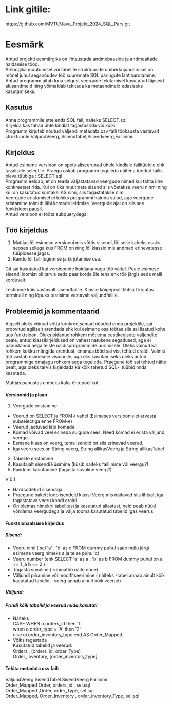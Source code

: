 # Link gitile:
https://github.com/MVTU/Java_Projekt_2024_SQL_Pars.git

# Eesmärk

Antud projekti eesmärgiks on lihtsustada andmebaaside ja andmeaitade haldamise tööd. \
Äriloogika muutumisel või tabelite struktuuride ümberkujundamisel on mõnel juhul aeganõudev töö suuremate SQL päringute lahtiharutamine. \
Antud programm aitab luua selgust veergude tekitamisel kasutatud täpseid  alusandmeid ning võimaldab tekitada ka metaandmeid edasiseks kasutamiseks.

## Kasutus

Anna programmile ette enda SQL fail, näiteks SELECT.sql \
Kirjelda kas tahad ühte kindlat tagastusrida või kõiki. \
Programm kirjutab nõutud väljendi metadata.csv faili töökausta vastavalt struktuurile VäljundVeerg, Sisendtabel,Sisendveerg,Failinimi

## Kirjeldus

Antud esimene versioon on spetsialiseerunud ühele kindlale failitüübile ehk tavalisele selectile. Praegu oskab programm tegeleda näitena toodud failis oleva tüübiga : SELECT.sql \
Programm eeldab, et on teada väljastatavad veergude nimed kui tahta ühe konkreetset rida. Kui on üks muutmata sisend siis võetakse veeru ninmi ning kui on kasutatud süntaksi AS nimi, siis tagastatakse nimi. \
Veergude eristamisel ei tohiks programmi häirida sulud, aga veergude eristamine toimub läbi komade leidmise. Veergude ajal on siis see funktsioon pausil. \
Antud versioon ei tööta subquerydega.

## Töö kirjeldus

1) Mattias lõi esimese versiooni mis võttis sisendi, lõi selle kaheks osaks seoses sellega kus FROM on ning lõi klassid mis andmed erinevatesse tüüpidesse jagas.
2) Rando lõi faili lugemise ja kirjutamise osa.

Git sai kasutatud kui versioonide hoidjana kogu töö vältel.
Peale esimese sisendi loomist oli tarvis seda paar korda üle teha ehk töö järgis seda malli korduvalt.

Testimine käis vastavalt sisendfailile. Klasse kõigepealt lihtsalt kirjutas terminali ning lõpuks testisime vastavalt väljundfailile.

## Probleemid ja kommentaarid

Algselt oleks võinud võtta konkreetsemad nõuded enda projektile, sai proovitud agiilselt arendada ehk kui esimene osa töötas siis sai lisatud kohe uus funktsioon.
Oleks pidanud rohkem mõtlema eestikeelsete väljendite peale, antud klassikirjeldused on vahest natukene segadused, aga ei panustanud aega teiste näidisprogrammide uurimisele.
Oleks võinud ka rohkem kokku mängida arendust, enamus tööd sai vist tehtud eraldi.
Valmis töö vastab esimesele visioonile, aga eks kasutamiseks oleks antud programmiga omajagu rohkem aega tegeleda. Praegune töö sai tehtud näite pealt, aga oleks tarvis kirjeldada ka kõik tahetud SQL-i tüübid mida kasutada.

Mattias panustas umbeks kaks õhtupoolikut.






#### Versioonid ja plaan

1) Veergude eristamine
  -  Veerud on SELECT ja FROM-i vahel (Esimeses versioonis ei arvesta subselectiga enne FROM-e)  
  -  Veerud jaotuvad läbi komade
  -  Komad võivad veel esineda sulgude sees. Need komad ei erista väljund veerge.
  -  Esmane klass on veerg, tema isendid on siis erinevad veerud.
  -  Iga veeru sees on String veerg, String allikasVeerg ja String allikasTabel
3) Tabelite eristamine
4) Kasutajalt sisendi küsimine (küsib näiteks faili nime või veergu?)
5) Randomi kasutamine (tagasta suvaline veerg?)


V 0.1
  - Hardcodetud sisendiga
  - Praegune pakett loob isendeid klassi Veerg mis näitavad siis lihtsalt iga tagastatava veeru koodi eraldi.
  - On olemas nimekiri tabelitest ja kasutatud aliastest, neid peab nüüd võrdlema veergudega ja välja tooma kasutatud tabelid igas veerus.


#### Funktsionaalsuse kirjeldus 

##### Sisend:
 - Veeru nimi ( sel 'a' , 'b' as c FROM dummy puhul saab mälu järgi esimene veerg nimeks a ja teise puhul c)
 - Veeru number (ehk SELECT 'a' as a , 'b' as b FROM dummy puhul on a == 1 ja b == 2 )
 - Tagasta suvaline ( rühmatöö näite nõue)
 - Väljundi piiramine või modifitseerimine ( näiteks -tabel annab ainult kõik kasutatud tabelid, -veerg annab ainult kõik veerud)

##### Väljund:

 ##### Prindi kõik tabelid ja veerud mida kasutati
  - Näiteks \
  CASE WHEN o.orders_id then '1' \
  when o.order_type = 'A' then '2' \
  else oi.order_inventory_type end AS Order_Mapped
  -  Võiks tagastada \
  Kasutatud tabelid ja veerud: \
  Orders , [orders_id, order_Type] \
  Order_Inventory, [order_inventory_type] 

#### Tekita metadata csv fail:
  VäljundVeerg SisendTabel SisendVeerg Failinimi \
  Order_Mapped Order, orders_id , sel.sql \
  Order_Mapped ,Order, order_Type, sel.sql \
  Order_Mapped, Order_Inventory , order_inventory_Type, sel.sql 




